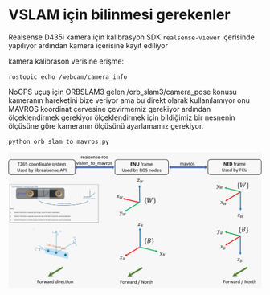 # VSLAM için bilinmesi gerekenler
Realsense D435i kamera için kalibrasyon SDK `realsense-viewer` içerisinde yapılıyor ardından kamera içerisine kayıt ediliyor

kamera kalibrason verisine erişme: 

``` 
rostopic echo /webcam/camera_info
```

NoGPS uçuş için ORBSLAM3 gelen /orb_slam3/camera_pose konusu kameranın hareketini bize veriyor ama bu direkt olarak kullanılamıyor 
onu MAVROS koordinat çervesine çevirmemiz gerekiyor ardından ölçeklendirmek gerekiyor ölçeklendirmek için bildiğimiz bir nesnenin ölçüsüne göre 
kameranın ölçüsünü ayarlamamız gerekiyor.

```
python orb_slam_to_mavros.py
```

 
![frame](../imgs/frame.jpg)
